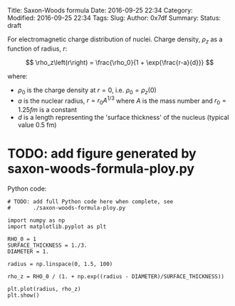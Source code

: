 Title: Saxon-Woods formula
Date: 2016-09-25 22:34
Category:  
Modified: 2016-09-25 22:34
Tags: 
Slug: 
Author: 0x7df
Summary: 
Status: draft

For electromagnetic charge distribution of nuclei. Charge density, $\rho_z$ as
a function of radius, $r$:

$$ \rho_z\left(r\right) = \frac{\rho_0}{1 + \exp{\frac{r-a}{d}}} $$

where:

- $\rho_0$ is the charge density at $r = 0$, i.e. $\rho_0 =
  \rho_z\left(0\right)$
- $a$ is the nuclear radius, $r = r_0 A^{1/3}$ where $A$ is the mass number
  and $r_0 = 1.25 fm$ is a constant
- $d$ is a length representing the 'surface thickness' of the nucleus (typical
  value 0.5 fm)

# TODO: add figure generated by saxon-woods-formula-ploy.py 

Python code:

    # TODO: add full Python code here when complete, see
    #       ./saxon-woods-formula-ploy.py

    import numpy as np
    import matplotlib.pyplot as plt
    
    RHO_0 = 1
    SURFACE_THICKNESS = 1./3.
    DIAMETER = 1.

    radius = np.linspace(0, 1.5, 100)

    rho_z = RHO_0 / (1. + np.exp((radius - DIAMETER)/SURFACE_THICKNESS))

    plt.plot(radius, rho_z)
    plt.show()


